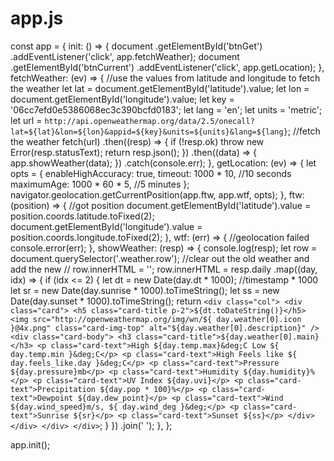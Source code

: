 # app.js
const app = {
  init: () => {
    document
      .getElementById('btnGet')
      .addEventListener('click', app.fetchWeather);
    document
      .getElementById('btnCurrent')
      .addEventListener('click', app.getLocation);
  },
  fetchWeather: (ev) => {
    //use the values from latitude and longitude to fetch the weather
    let lat = document.getElementById('latitude').value;
    let lon = document.getElementById('longitude').value;
    let key = '06cc7efd0e5386068ec3c390bcfd0183';
    let lang = 'en';
    let units = 'metric';
    let url = `http://api.openweathermap.org/data/2.5/onecall?lat=${lat}&lon=${lon}&appid=${key}&units=${units}&lang=${lang}`;
    //fetch the weather
    fetch(url)
      .then((resp) => {
        if (!resp.ok) throw new Error(resp.statusText);
        return resp.json();
      })
      .then((data) => {
        app.showWeather(data);
      })
      .catch(console.err);
  },
  getLocation: (ev) => {
    let opts = {
      enableHighAccuracy: true,
      timeout: 1000 * 10, //10 seconds
      maximumAge: 1000 * 60 * 5, //5 minutes
    };
    navigator.geolocation.getCurrentPosition(app.ftw, app.wtf, opts);
  },
  ftw: (position) => {
    //got position
    document.getElementById('latitude').value =
      position.coords.latitude.toFixed(2);
    document.getElementById('longitude').value =
      position.coords.longitude.toFixed(2);
  },
  wtf: (err) => {
    //geolocation failed
    console.error(err);
  },
  showWeather: (resp) => {
    console.log(resp);
    let row = document.querySelector('.weather.row');
    //clear out the old weather and add the new
    // row.innerHTML = '';
    row.innerHTML = resp.daily
      .map((day, idx) => {
        if (idx <= 2) {
          let dt = new Date(day.dt * 1000); //timestamp * 1000
          let sr = new Date(day.sunrise * 1000).toTimeString();
          let ss = new Date(day.sunset * 1000).toTimeString();
          return `<div class="col">
              <div class="card">
              <h5 class="card-title p-2">${dt.toDateString()}</h5>
                <img
                  src="http://openweathermap.org/img/wn/${
                    day.weather[0].icon
                  }@4x.png"
                  class="card-img-top"
                  alt="${day.weather[0].description}"
                />
                <div class="card-body">
                  <h3 class="card-title">${day.weather[0].main}</h3>
                  <p class="card-text">High ${day.temp.max}&deg;C Low ${
            day.temp.min
          }&deg;C</p>
                  <p class="card-text">High Feels like ${
                    day.feels_like.day
                  }&deg;C</p>
                  <p class="card-text">Pressure ${day.pressure}mb</p>
                  <p class="card-text">Humidity ${day.humidity}%</p>
                  <p class="card-text">UV Index ${day.uvi}</p>
                  <p class="card-text">Precipitation ${day.pop * 100}%</p>
                  <p class="card-text">Dewpoint ${day.dew_point}</p>
                  <p class="card-text">Wind ${day.wind_speed}m/s, ${
            day.wind_deg
          }&deg;</p>
                  <p class="card-text">Sunrise ${sr}</p>
                  <p class="card-text">Sunset ${ss}</p>
                </div>
              </div>
            </div>
          </div>`;
        }
      })
      .join(' ');
  },
};

app.init();
